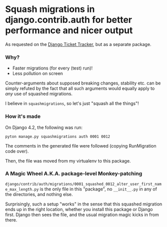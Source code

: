 # Squash migrations in django.contrib.auth for better performance and nicer output

As requested on the [Django Ticket Tracker](https://code.djangoproject.com/ticket/35707), but as a separate package.

### Why?

* Faster migrations (for every (test) run)!
* Less pollution on screen

Counter-arguments about supposed breaking changes, stability etc. can be simply refuted by the fact that all such
arguments would equally apply to _any_ use of squashed migrations.

I believe in `squashmigrations`, so let's just "squash all the things"!

### How it's made

On Django 4.2, the following was run:

```
pyton manage.py squashmigrations auth 0001 0012
```

The comments in the generated file were followed (copying RunMigration code over).

Then, the file was moved from my virtualenv to this package.

### A Magic Wheel A.K.A. package-level Monkey-patching

`django/contrib/auth/migrations/0001_squashed_0012_alter_user_first_name_max_length.py` is the only file in this
"package", no `__init__.py` in any of the directories, and nothing else.

Surprisingly, such a setup "works" in the sense that this squashed migration ends up in the right location, whether you
install this package or Django first. Django then sees the file, and the usual migration magic kicks in from there.
